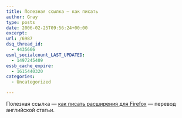 ```yaml
---
title: Полезная ссылка — как писать
author: Gray
type: posts
date: 2006-02-25T09:56:24+00:00
excerpt:
url: /6987
dsq_thread_id:
  - 4435666
esml_socialcount_LAST_UPDATED:
  - 1497245409
essb_cache_expire:
  - 1615440320
categories:
  - Uncategorized

---
```








Полезная ссылка &#8212; <a href="http://www.toolbar.net.ru/" target="_blank">как писать расширения для Firefox</a> &#8212; перевод английской статьи.